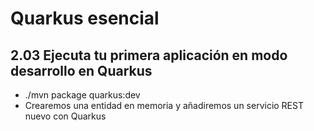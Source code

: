 # Quarkus esencial
## 2.03 Ejecuta tu primera aplicación en modo desarrollo en Quarkus
* ./mvn package quarkus:dev
* Crearemos una entidad en memoria y añadiremos un servicio REST nuevo con Quarkus

